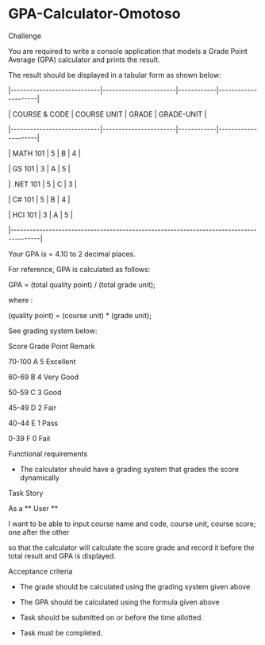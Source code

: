 # GPA-Calculator-Omotoso

Challenge

You are required to write a console application that models a Grade Point Average (GPA) calculator and prints the result.

The result should be displayed in a tabular form as shown below:

 

|----------------------------|-----------------------|------------|---------------------|

| COURSE & CODE  | COURSE UNIT  | GRADE | GRADE-UNIT |

|----------------------------|-----------------------|------------|---------------------|

| MATH 101                |   5                       |   B         |   4                    |

| GS 101                     |   3                       |   A         |   5                    |

| .NET 101                  |   5                       |   C         |   3                    |

| C# 101                      |   5                       |   B         |   4                    |

| HCI 101                    |   3                       |   A         |   5                    |

|---------------------------------------------------------------------------------------|

 

Your GPA is = 4.10 to 2 decimal places. 

 

For reference, GPA is calculated as follows:

 

GPA = (total quality point) / (total grade unit); 

 

where :

(quality point) = (course unit) * (grade unit);

 

See grading system below: 

 

Score   Grade    Point   Remark

70-100     A           5      Excellent

60-69       B          4       Very Good

50-59       C          3       Good

45-49       D          2       Fair

40-44       E          1       Pass

0-39         F          0       Fail

 

Functional requirements

- The calculator should have a grading system that grades the score dynamically

 

Task Story

As a ** User **  

I want to be able to input course name and code, course unit, course score; one after the other 

so that the calculator will calculate the score grade and record it before the total result and GPA is displayed.

 

Acceptance criteria

- The grade should be calculated using the grading system given above

- The GPA should be calculated using the formula given above

-  Task should be submitted on or before the time allotted.

-  Task must be completed.
